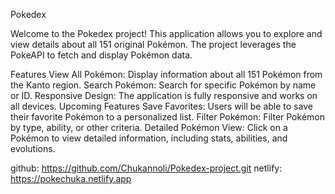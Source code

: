 Pokedex

Welcome to the Pokedex project! This application allows you to explore and view details about all 151 original Pokémon. The project leverages the PokeAPI to fetch and display Pokémon data.

Features
View All Pokémon: Display information about all 151 Pokémon from the Kanto region.
Search Pokémon: Search for specific Pokémon by name or ID.
Responsive Design: The application is fully responsive and works on all devices.
Upcoming Features
Save Favorites: Users will be able to save their favorite Pokémon to a personalized list.
Filter Pokémon: Filter Pokémon by type, ability, or other criteria.
Detailed Pokémon View: Click on a Pokémon to view detailed information, including stats, abilities, and evolutions.

github: https://github.com/Chukannoli/Pokedex-project.git
netlify: https://pokechuka.netlify.app

